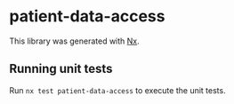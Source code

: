 # patient-data-access

This library was generated with [Nx](https://nx.dev).

## Running unit tests

Run `nx test patient-data-access` to execute the unit tests.
